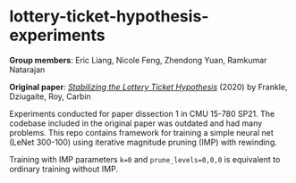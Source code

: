 # lottery-ticket-hypothesis-experiments

**Group members**: Eric Liang, Nicole Feng, Zhendong Yuan, Ramkumar Natarajan

**Original paper**: [*Stabilizing the Lottery Ticket Hypothesis*](https://arxiv.org/pdf/1903.01611.pdf) (2020) by Frankle, Dziugaite, Roy, Carbin

Experiments conducted for paper dissection 1 in CMU 15-780 SP21. The codebase included in the original paper was outdated and had many problems. This repo contains framework for training a simple neural net (LeNet 300-100) using iterative magnitude pruning (IMP) with rewinding. 

Training with IMP parameters `k=0` and `prune_levels=0,0,0` is equivalent to ordinary training without IMP.
